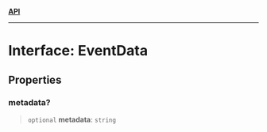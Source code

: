 [**API**](../README.md)

***

# Interface: EventData

## Properties

### metadata?

> `optional` **metadata**: `string`

